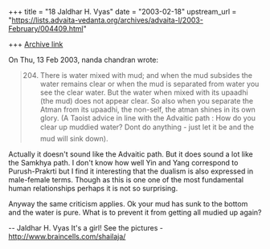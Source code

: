 +++
title = "18 Jaldhar H. Vyas"
date = "2003-02-18"
upstream_url = "https://lists.advaita-vedanta.org/archives/advaita-l/2003-February/004409.html"

+++
[Archive link](https://lists.advaita-vedanta.org/archives/advaita-l/2003-February/004409.html)

On Thu, 13 Feb 2003, nanda chandran wrote:

> 204. There is water mixed with mud; and when the mud subsides the water
> remains clear or when the mud is separated from water you see the clear
> water. But the water when mixed with its upaadhi (the mud) does not appear
> clear. So also when you separate the Atman from its upaadhi, the non-self,
> the atman shines in its own glory. (A Taoist advice in line with the
> Advaitic path : How do you clear up muddied water? Dont do anything - just
> let it be and the mud will sink down).
>

Actually it doesn't sound like the Advaitic path.  But it does sound a lot
like the Samkhya path.  I don't know how well Yin and Yang correspond to
Purush-Prakrti but I find it interesting that the dualism is also
expressed in male-female terms.  Though as this is one one of the most
fundamental human relationships perhaps it is not so surprising.

Anyway the same criticism applies.  Ok your mud has sunk to the bottom and
the water is pure.  What is to prevent it from getting all mudied up
again?

--
Jaldhar H. Vyas <jaldhar at braincells.com>
It's a girl! See the pictures - http://www.braincells.com/shailaja/

